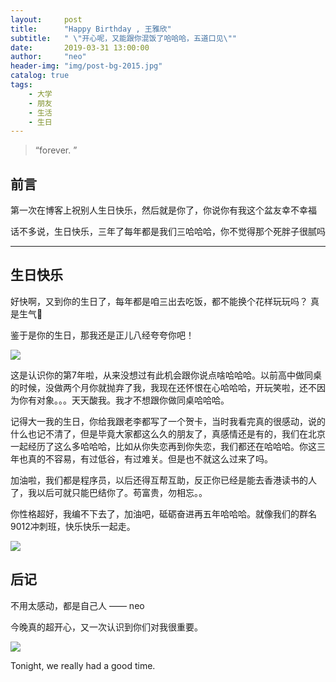 ```yaml
---
layout:     post
title:      "Happy Birthday , 王雅欣"
subtitle:   " \"开心呢，又能跟你混饭了哈哈哈，五道口见\""
date:       2019-03-31 13:00:00
author:     "neo"
header-img: "img/post-bg-2015.jpg"
catalog: true
tags:
    - 大学
    - 朋友
    - 生活
    - 生日
---
```


> “forever. ”

## 前言

第一次在博客上祝别人生日快乐，然后就是你了，你说你有我这个盆友幸不幸福

话不多说，生日快乐，三年了每年都是我们三哈哈哈，你不觉得那个死胖子很腻吗

<p id = "build"></p>

------

## 生日快乐

好快啊，又到你的生日了，每年都是咱三出去吃饭，都不能换个花样玩玩吗？ 真是生气🐷

鉴于是你的生日，那我还是正儿八经夸夸你吧！

![](http://neoyanghc-picture.oss-cn-beijing.aliyuncs.com/007bgNxTly1g1mub7yaulj30u00u0wgj.jpg%29)

这是认识你的第7年啦，从来没想过有此机会跟你说点啥哈哈哈。以前高中做同桌的时候，没做两个月你就抛弃了我，我现在还怀恨在心哈哈哈，开玩笑啦，还不因为你有对象。。。天天酸我。我才不想跟你做同桌哈哈哈。

记得大一我的生日，你给我跟老李都写了一个贺卡，当时我看完真的很感动，说的什么也记不清了，但是毕竟大家都这么久的朋友了，真感情还是有的，我们在北京一起经历了这么多哈哈哈，比如从你失恋再到你失恋，我们都还在哈哈哈。你这三年也真的不容易，有过低谷，有过难关。但是也不就这么过来了吗。

加油啦，我们都是程序员，以后还得互帮互助，反正你已经是能去香港读书的人了，我以后可就只能巴结你了。苟富贵，勿相忘。。

你性格超好，我编不下去了，加油吧，砥砺奋进再五年哈哈哈。就像我们的群名9012冲刺班，快乐快乐一起走。

![](http://neoyanghc-picture.oss-cn-beijing.aliyuncs.com/007bgNxTly1g1mu7tbn1nj30u00u03zs.jpg%29)


## 后记

不用太感动，都是自己人  —— neo

今晚真的超开心，又一次认识到你们对我很重要。

![](http://neoyanghc-picture.oss-cn-beijing.aliyuncs.com/007bgNxTly1g1mu70r12bj31090fix1c.jpg%29)

Tonight, we really had a good time.